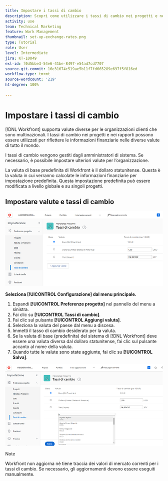 ```yaml
---
title: Impostare i tassi di cambio
description: Scopri come utilizzare i tassi di cambio nei progetti e nei rapporti per riflettere le informazioni finanziarie nelle diverse valute di tutto il mondo.
activity: use
team: Technical Marketing
feature: Work Management
thumbnail: set-up-exchange-rates.png
type: Tutorial
role: User
level: Intermediate
jira: KT-10049
exl-id: f0d5bbe3-54e6-41be-8497-e54ad7cd7707
source-git-commit: 16e31674c519ae5b11f7fd665289e697f5f816ed
workflow-type: tm+mt
source-wordcount: '219'
ht-degree: 100%

---
```


# Impostare i tassi di cambio

[!DNL Workfront] supporta valute diverse per le organizzazioni clienti che sono multinazionali. I tassi di cambio nei progetti e nei rapporti possono essere utilizzati per riflettere le informazioni finanziarie nelle diverse valute di tutto il mondo.

I tassi di cambio vengono gestiti dagli amministratori di sistema. Se necessario, è possibile impostare ulteriori valute per l’organizzazione.

La valuta di base predefinita di Workfront è il dollaro statunitense. Questa è la valuta in cui verranno calcolate le informazioni finanziarie per impostazione predefinita. Questa impostazione predefinita può essere modificata a livello globale e su singoli progetti.

## Impostare valute e tassi di cambio

![Immagine della selezione dei tassi di cambio](assets/setting-up-finances-4.png)

**Seleziona [!UICONTROL Configurazione] dal menu principale.**

1. Espandi **[!UICONTROL Preferenze progetto]** nel pannello del menu a sinistra.
1. Fai clic su **[!UICONTROL Tassi di cambio]**.
1. Fai clic sul pulsante **[!UICONTROL Aggiungi valuta]**.
1. Seleziona la valuta del paese dal menu a discesa.
1. Immetti il tasso di cambio desiderato per la valuta.
1. Se la valuta di base (predefinita) del sistema di [!DNL Workfront] deve essere una valuta diversa dal dollaro statunitense, fai clic sul pulsante accanto al nome della valuta.
1. Quando tutte le valute sono state aggiunte, fai clic su **[!UICONTROL Salva]**.

![Immagine dell’aggiunta di una valuta all’elenco dei tassi di cambio](assets/setting-up-finances-5.png)

>[!NOTE]
>
>Workfront non aggiorna né tiene traccia dei valori di mercato correnti per i tassi di cambio. Se necessario, gli aggiornamenti devono essere eseguiti manualmente.
